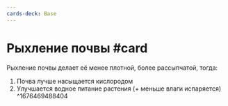 ```yaml
---
cards-deck: Base
---
```


# Рыхление почвы #card
Рыхление почвы делает её менее плотной, более рассыпчатой, тогда:
1. Почва лучше насыщается кислородом
2. Улучшается водное питание растения (+ меньше влаги испаряется)
^1676469488404
